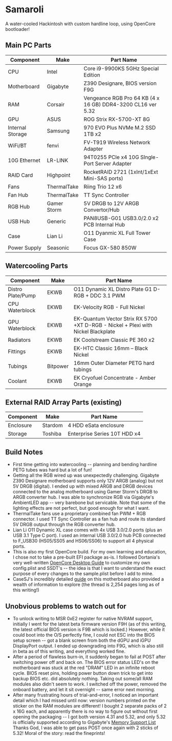 # Samaroli
A water-cooled Hackintosh with custom hardline loop, using OpenCore bootloader!

## Main PC Parts

|Component|Make|Part Name|
|---|---|---|
|CPU|Intel|Core i9-9900KS 5GHz Special Edition|
|Motherboard|Gigabyte|Z390 Designare, BIOS version F9G|
|RAM|Corsair|Vengeance RGB Pro 64 KB (4 x 16 GB) DDR4-3200 CL16 ver 5.32|
|GPU|ASUS|ROG Strix RX-5700-XT 8G|
|Internal Storage|Samsung|970 EVO Plus NVMe M.2 SSD 1TB x2|
|WiFi/BT|fenvi|FV-T919 Wireless Network Adapter|
|10G Ethernet|LR-LINK|94T0255 PCIe x4 10G SIngle-Port Server Adapter|
|RAID Card|Highpoint|RocketRAID 2721 (1xInt/1xExt Mini-SAS ports)|
|Fans|ThermalTake|Riing Trio 12 x6|
|Fan Hub|ThermalTake|TT Sync Controller|
|RGB Hub|Gamer Storm|5V DRGB to 12V ARGB Convertor/Hub|
|USB Hub|Generic|PAN8USB-G01 USB3.0/2.0 x2 PCB Internal Hub|
|Case|Lian Li|O11 Dyanmic XL Full Tower Case|
|Power Supply|Seasonic|Focus GX-580 850W|

## Watercooling Parts

|Component|Make|Part Name|
|---|---|---|
|Distro Plate/Pump|EKWB|O11 Dynamic XL Distro Plate G1 D-RGB + DDC 3.1 PWM|
|CPU Waterblock|EKWB|EK-Velocity RGB - Full Nickel|
|GPU Waterblock|EKWB|EK-Quantum Vector Strix RX 5700 +XT D-RGB - Nickel + Plexi with Nickel Blackplate|
|Radiators|EKWB|EK Coolstream Classic PE 360 x2|
|Fittings|EKWB|EK-HTC Classic 16mm – Black Nickel|
|Tubings|Bitpower|16mm Outer Diameter PETG hard tubings|
|Coolant|EKWB|EK Cryofuel Concentrate - Amber Orange|

## External RAID Array Parts (existing)

|Component|Make|Part Name|
|---|---|---|
|Enclosure|Stardom|4 HDD eSata enclosure|
|Storage|Toshiba|Enterprise Series 10T HDD x4|

## Build Notes
- First time getting into watercooling -- planning and bending hardline PETG tubes was hard but a lot of fun!
- Getting all the RGB wired up was unexpectedly challenging. Gigabyte Z390 Designare motherboard supports only 12V ARGB (analog) but not 5V DRGB (digital). I ended up with mixed ARGB and DRGB devices connected to the analog motherboard using Gamer Storm's DRGB to ARGB converter hub. I was able to synchronize RGB via Gigabyte's AmbientLED app -- very barebone but servicable. Note that some of the lighting effects are not perfect, but good enough for what I want.
- ThermalTake fans use a proprietary combined fan PWM + RGB connector. I used TT Sync Controller as a fan hub and route its standard 5V DRGB output through the RGB converter hub.
- Lian Li O11 Dynamic XL case comes with 4x USB 3.0/2.0 ports (plus an USB 3.1 Type C port). I used an internal USB 3.0/2.0 hub PCB connected to F_USB30 (HS05/SS05 and HS06/SS06) to support all 4 physical ports.
- This is also my first OpenCore build. For my own learning and education, I chose not to take a pre-built EFI package as-is. I followed Dortania's very well-written [OpenCore Desktop Guide](https://dortania.github.io/OpenCore-Desktop-Guide/) to customize my own config.plist and SSDT's -- the idea is that I want to understand the exact purpose of every changes to the sample.plist before I add to mine.
- CaseSJ's incredibly detailed [guide](https://www.tonymacx86.com/threads/success-gigabyte-designare-z390-thunderbolt-3-i7-9700k-amd-rx-580.267551/) on this motherboard also provided a wealth of information to explore (the thread is 2,254 pages long as of this writing!)

## Unobvious problems to watch out for
- To unlock writing to MSR 0xE2 register for native NVRAM support, initially I went for the latest beta firmware version F9H (as of this writing, the latest official BIOS version is F9B which is locked.)  However, while it could boot into the O/S perfectly fine, I could not ESC into the BIOS setup screen -- got a blank screen from both the dGPU and iGPU DisplayPort output. I ended up downgrading into F9G, which is also still in beta as of this writing, and everything worked fine.
- After a period of flawless burn-in, it suddenly began to fail at POST after switching power off and back on. The BIOS error status LED's on the motherboard was stuck at the red "DRAM" LED in an infinite reboot cycle. BIOS reset pins, holding power button down trick to get into backup BIOS etc. did absolutely nothing. Taking out some/all RAM modules also didn't seem to work. I switched off the power, removed the onboard battery, and let it sit overnight -- same error next morning.
- After many frustrating hours of trial-and-error, I noticed an important detail which I had missed until now: version numbers printed on the sticker on the RAM modules are different! I bought 2 separate packs of 2 x 16G each, and apparently there is no way to figure out without first opening the packaging -- I got both version 4.31 and 5.32, and only 5.32 is officially supported according to Gigabyte's [Memory Support List](https://download.gigabyte.com/FileList/Memory/mb_memory_z390-designare_200103.pdf) Thanks God, I was able to get pass POST once again with 2 sticks of 5.32! Moral of the story: read the fineprints!
